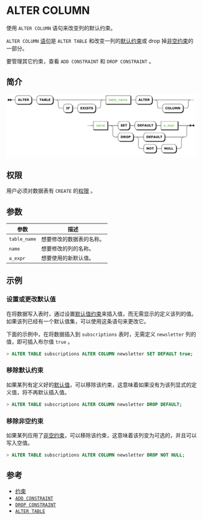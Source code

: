 # ALTER COLUMN
使用 `ALTER COLUMN` 语句来改变列的默认约束。

`ALTER COLUMN` [语句](sql-statements.html)是 `ALTER TABLE` 和改变一列的[默认约束](default-value.html)或 drop 掉[非空约束](not-null.html)的一部分。

要管理其它约束，查看 `ADD CONSTRAINT` 和 `DROP CONSTRAINT` 。

## 简介

![alter-column](./images/alter-column.png)


## 权限

用户必须对数据表有 `CREATE` 的[权限](privileges.html) 。

## 参数

| 参数           | 描述           |
| ------------ | ------------ |
| `table_name` | 想要修改的数据表的名称。 |
| `name`       | 想要修改的列的名称。   |
| `a_expr`     | 想要使用的新默认值。   |

## 示例

### 设置或更改默认值

在将数据写入表时，通过设置[默认值约束](default-value.html)来插入值，而无需显示的定义该列的值。如果该列已经有一个默认值集，可以使用这条语句来更改它。

下面的示例中，在将数据插入到 `subscriptions` 表时，无需定义 `newsletter` 列的值，即可插入布尔值 `true` 。
```sql
> ALTER TABLE subscriptions ALTER COLUMN newsletter SET DEFAULT true;
```
### 移除默认约束

如果某列有定义好的[默认值](default-value.html)，可以移除该约束，这意味着如果没有为该列显式的定义值，将不再默认插入值。

``` sql
> ALTER TABLE subscriptions ALTER COLUMN newsletter DROP DEFAULT;
```

### 移除非空约束

如果某列应用了[非空约束](not-null.html)，可以移除该约束，这意味着该列变为可选的，并且可以写入空值。

``` sql
> ALTER TABLE subscriptions ALTER COLUMN newsletter DROP NOT NULL;
```

## 参考

- [约束](constraints.html)
- [`ADD CONSTRAINT`](add-constraint.html)
- [`DROP CONSTRAINT`](drop-constraint.html)
- [`ALTER TABLE`](alter-table.html)
